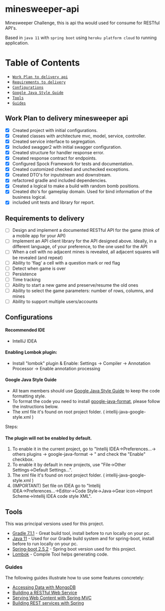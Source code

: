# minesweeper-api

Minesweeper Challenge, this is api tha would used for consume for RESTful API's.

Based in `java 11` with `spring boot` using `heroku platform cloud` to running application.

# Table of Contents

- [`Work Plan to delivery api`](#Work-Plan-to-delivery-api)
- [`Requirements to delivery`](#Requirements-to-delivery)
- [`Configurations`](#Configurations)
- [`Google Java Style Guide`](#google-java-style-guide)
- [`Tools`](#Tools)
- [`Guides`](#Guides)

## Work Plan to delivery minesweeper api

- [x] Created project with initial configurations.
- [x] Created classes with architecture mvc, model, service, controller.
- [x] Created service interface to segregation.
- [x] Included swagger2 with initial swagger configuration.
- [x] Created structure for handler response error.
- [x] Created response contract for endpoints.
- [x] Configured Spock Framework for tests and documentation.
- [x] Created customized checked and unchecked exceptions.
- [x] Created DTO's for inputstream and downstream.
- [x] refactored gradle and included dependencies.
- [x]  Created a logical to make a build with random bomb positions.
- [x]  Created dto's for gameplay domain. Used for bind information of the business logical.
- [x]  included unit tests and library for report.

## Requirements to delivery

- [ ] Design and implement a documented RESTful API for the game (think of a mobile app for your API)
- [ ] Implement an API client library for the API designed above. Ideally, in a different language, of your preference,
  to the one used for the API
- [ ] When a cell with no adjacent mines is revealed, all adjacent squares will be revealed (and repeat)
- [ ] Ability to 'flag' a cell with a question mark or red flag
- [ ] Detect when game is over
- [ ] Persistence
- [ ] Time tracking
- [ ] Ability to start a new game and preserve/resume the old ones
- [ ] Ability to select the game parameters: number of rows, columns, and mines
- [ ] Ability to support multiple users/accounts

## Configurations

#### Recommended IDE

- IntelliJ IDEA

#### Enabling Lombok plugin:

* Install "lombok" plugin & Enable: Settings -> Compiler -> Annotation Processor -> Enable annotation processing

#### Google Java Style Guide

- All team members should use [Google Java Style Guide](https://google.github.io/styleguide/javaguide.html) to keep the
  code formatting style.
- To format the code you need to install [google-java-format](https://github.com/google/google-java-format), please
  follow the instructions below.
- The xml file it's found on root project folder. ( intellij-java-google-style.xml )

Steps:

#### The plugin will not be enabled by default.

1. To enable it in the current project, go to "Intellij IDEA→Preferences...→ others plugins → google-java-format →
   " and check the "Enable" checkbox.
2. To enable it by default in new projects, use "File→Other Settings→Default Settings...".
3. The xml file it's found on root project folder. ( intellij-java-google-style.xml )
4. (IMPORTANT) Set file on IDEA go to "Intellij IDEA→Preferences...→Editor→Code Style→Java→Gear icon→Import
   Scheme→Intellij IDEA code style XML".

## Tools

This was principal versions used for this project.

* [Gradle 7.1.1](https://gradle.org/install/) - Great build tool, install before to run locally on your pc.
* [Java 11](https://www.java.com/en/download/) - Used for our Gradle build system and for spring-boot, install before to
  run locally on your pc.
* [Spring-boot 2.5.2](https://spring.io/blog/2021/06/24/spring-boot-2-5-2-is-now-available) - Spring boot version used
  for this project.
* [Lombok](https://projectlombok.org) - Compile Tool helps generating code.

### Guides

The following guides illustrate how to use some features concretely:

* [Accessing Data with MongoDB](https://spring.io/guides/gs/accessing-data-mongodb/)
* [Building a RESTful Web Service](https://spring.io/guides/gs/rest-service/)
* [Serving Web Content with Spring MVC](https://spring.io/guides/gs/serving-web-content/)
* [Building REST services with Spring](https://spring.io/guides/tutorials/bookmarks/)
